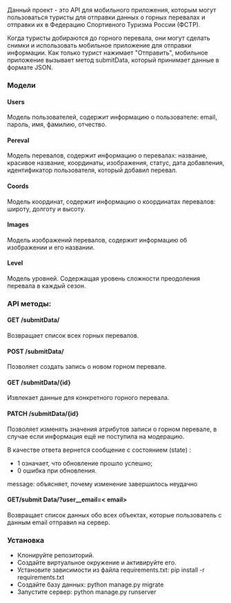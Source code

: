 Данный проект - это API для мобильного приложения, которым могут пользоваться туристы для отправки данных о горных перевалах и отправки их в Федерацию Спортивного Туризма России (ФСТР).

Когда туристы добираются до горного перевала, они могут сделать снимки и использовать мобильное приложение для отправки информации. Как только турист нажимает "Отправить", мобильное приложение вызывает метод submitData, который принимает данные в формате JSON.


### **Модели**
#### **Users**

Модель пользователей, содержит информацию о пользователе: email, пароль, имя, фамилию, отчество.

#### **Pereval**

Модель перевалов, содержит информацию о перевалах: название, красивое название, координаты, изображения, статус, дата добавления, идентификатор пользователя, который добавил перевал.

#### **Coords**

Модель координат, содержит информацию о координатах перевалов: широту, долготу и высоту.

#### **Images**

Модель изображений перевалов, содержит информацию об изображении и его названии.

#### **Level**

Модель уровней. Содержащая уровень сложности преодоления перевала в каждый сезон.



### **API методы:**

#### GET /submitData/

Возвращает список всех горных перевалов.

#### **POST /submitData/**

Позволяет создать запись о новом горном перевале.

#### **GET /submitData/{id}**

Извлекает данные для конкретного горного перевала.

#### **PATCH /submitData/{id}**

Позволяет изменять значения атрибутов записи о горном перевале, в случае если информация ещё не поступила на модерацию.

В качестве ответа вернется сообщение с состоянием (state) :

 - 1 означает, что обновление прошло успешно;
 - 0 ошибка при обновления.

message: объясняет, почему изменение завершилось неудачно

#### **GET/submit Data/?user__email=< email>**

Возвращает список данных обо всех объектах, которые пользователь с данным email отправил на сервер.

### **Установка**

* Клонируйте репозиторий.
* Создайте виртуальное окружение и активируйте его.
* Установите зависимости из файла requirements.txt: pip install -r requirements.txt
* Создайте базу данных: python manage.py migrate
* Запустите сервер: python manage.py runserver

